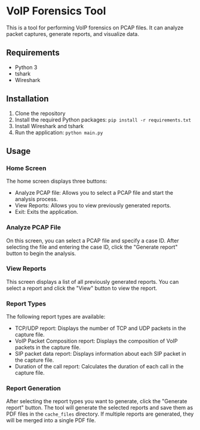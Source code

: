 # VoIP Forensics Tool

This is a tool for performing VoIP forensics on PCAP files. It can analyze packet captures, generate reports, and visualize data.

## Requirements

* Python 3
* tshark
* Wireshark

## Installation

1. Clone the repository
2. Install the required Python packages: `pip install -r requirements.txt`
3. Install Wireshark and tshark
4. Run the application: `python main.py`

## Usage

### Home Screen

The home screen displays three buttons:

* Analyze PCAP file: Allows you to select a PCAP file and start the analysis process.
* View Reports: Allows you to view previously generated reports.
* Exit: Exits the application.

### Analyze PCAP File

On this screen, you can select a PCAP file and specify a case ID. After selecting the file and entering the case ID, click the "Generate report" button to begin the analysis.

### View Reports

This screen displays a list of all previously generated reports. You can select a report and click the "View" button to view the report.

### Report Types

The following report types are available:

* TCP/UDP report: Displays the number of TCP and UDP packets in the capture file.
* VoIP Packet Composition report: Displays the composition of VoIP packets in the capture file.
* SIP packet data report: Displays information about each SIP packet in the capture file.
* Duration of the call report: Calculates the duration of each call in the capture file.

### Report Generation

After selecting the report types you want to generate, click the "Generate report" button. The tool will generate the selected reports and save them as PDF files in the `cache_files` directory. If multiple reports are generated, they will be merged into a single PDF file.

